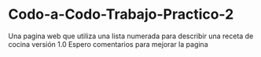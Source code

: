 # Codo-a-Codo-Trabajo-Practico-2
Una pagina web que utiliza una lista numerada para describir una receta de cocina
versión 1.0
Espero comentarios para mejorar la pagina
